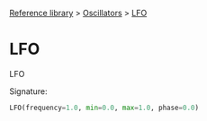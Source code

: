 [Reference library](../index.md) > [Oscillators](index.md) > [LFO](lfo.md)

# LFO

LFO

Signature:
```python
LFO(frequency=1.0, min=0.0, max=1.0, phase=0.0)
```
